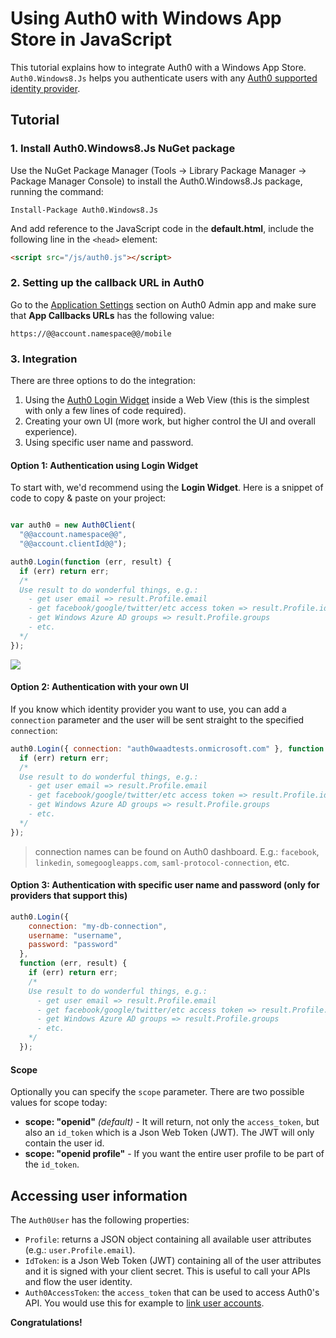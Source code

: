 # Using Auth0 with Windows App Store in JavaScript

This tutorial explains how to integrate Auth0 with a Windows App Store. `Auth0.Windows8.Js` helps you authenticate users with any [Auth0 supported identity provider](identityproviders).

## Tutorial

### 1. Install Auth0.Windows8.Js NuGet package

Use the NuGet Package Manager (Tools -> Library Package Manager -> Package Manager Console) to install the Auth0.Windows8.Js package, running the command:

<pre><code>Install-Package Auth0.Windows8.Js</pre></code>

And add reference to the JavaScript code in the __default.html__, include the following line in the `<head>` element: 

```html
<script src="/js/auth0.js"></script>
```

### 2. Setting up the callback URL in Auth0

<div class="setup-callback">
<p>Go to the <a href="@@uiAppSettingsURL@@" target="_new">Application Settings</a> section on Auth0 Admin app and make sure that <b>App Callbacks URLs</b> has the following value:</p>

<pre><code>https://@@account.namespace@@/mobile</pre></code>
</div>

### 3. Integration
There are three options to do the integration: 

1. Using the [Auth0 Login Widget](login-widget2) inside a Web View (this is the simplest with only a few lines of code required).
2. Creating your own UI (more work, but higher control the UI and overall experience).
3. Using specific user name and password.

#### Option 1: Authentication using Login Widget

To start with, we'd recommend using the __Login Widget__. Here is a snippet of code to copy & paste on your project: 

```javascript

var auth0 = new Auth0Client(
  "@@account.namespace@@",
  "@@account.clientId@@");

auth0.Login(function (err, result) {
  if (err) return err;
  /* 
  Use result to do wonderful things, e.g.: 
    - get user email => result.Profile.email
    - get facebook/google/twitter/etc access token => result.Profile.identities[0].access_token
    - get Windows Azure AD groups => result.Profile.groups
    - etc.
  */
});
```

![](img/win8-cs-step1.png)

#### Option 2: Authentication with your own UI

If you know which identity provider you want to use, you can add a `connection` parameter and the user will be sent straight to the specified `connection`:

```javascript
auth0.Login({ connection: "auth0waadtests.onmicrosoft.com" }, function (err, result) {
  if (err) return err;
  /* 
  Use result to do wonderful things, e.g.: 
    - get user email => result.Profile.email
    - get facebook/google/twitter/etc access token => result.Profile.identities[0].access_token
    - get Windows Azure AD groups => result.Profile.groups
    - etc.
  */
});
```

> connection names can be found on Auth0 dashboard. E.g.: `facebook`, `linkedin`, `somegoogleapps.com`, `saml-protocol-connection`, etc.

#### Option 3: Authentication with specific user name and password (only for providers that support this)

```javascript
auth0.Login({
    connection: "my-db-connection",
    username: "username",
    password: "password"
  },
  function (err, result) {
    if (err) return err;
    /* 
    Use result to do wonderful things, e.g.: 
      - get user email => result.Profile.email
      - get facebook/google/twitter/etc access token => result.Profile.identities[0].access_token
      - get Windows Azure AD groups => result.Profile.groups
      - etc.
    */
  });
```

#### Scope

Optionally you can specify the `scope` parameter. There are two possible values for scope today:

* __scope: "openid"__ _(default)_ - It will return, not only the `access_token`, but also an `id_token` which is a Json Web Token (JWT). The JWT will only contain the user id.
* __scope: "openid profile"__ - If you want the entire user profile to be part of the `id_token`.

## Accessing user information

The `Auth0User` has the following properties:

* `Profile`: returns a JSON object containing all available user attributes (e.g.: `user.Profile.email`).
* `IdToken`: is a Json Web Token (JWT) containing all of the user attributes and it is signed with your client secret. This is useful to call your APIs and flow the user identity.
* `Auth0AccessToken`: the `access_token` that can be used to access Auth0's API. You would use this for example to [link user accounts](link-accounts).


**Congratulations!**
